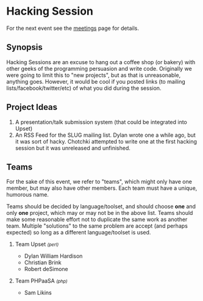 <a name="top"></a>
# Hacking Session

For the next event see the [meetings][] page for details.


<a name="synopsis"></a>
## Synopsis

Hacking Sessions are an excuse to hang out a coffee shop (or bakery)
with other geeks of the programming persuasion and write code.
Originally we were going to limit this to "new projects", but as that is
unreasonable, anything goes. However, it would be cool if you posted
links (to mailing lists/facebook/twitter/etc) of what you did during the
session.


<a name="ideas"></a>
## Project Ideas

1.  A presentation/talk submission system (that could be integrated into
    Upset)
2.  An RSS Feed for the SLUG mailing list. Dylan wrote one a while ago,
    but it was sort of hacky. Chotchki attempted to write one at the
    first hacking session but it was unreleased and unfinished.


<a name="teams"></a>
## Teams

For the sake of this event, we refer to "teams", which might only have
one member, but may also have other members. Each team must have a
unique, humorous name.

Teams should be decided by language/toolset, and should choose **one**
and only **one** project, which may or may not be in the above list.
Teams should make some reasonable effort not to duplicate the same work
as another team. Multiple "solutions" to the same problem are accept
(and perhaps expected) so long as a different language/toolset is used.

1.  Team Upset *<small>(perl)</small>*
    -   Dylan William Hardison
    -   Christian Brink
    -   Robert deSimone

2.  Team PHPaaSA *<small>(php)</small>*
    -   Sam Likins

[meetings]: /page/meetings.html